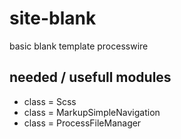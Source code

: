 # site-blank

basic blank template processwire

## needed / usefull modules

* class = Scss
* class = MarkupSimpleNavigation
* class = ProcessFileManager
